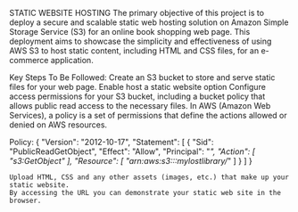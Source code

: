 STATIC WEBSITE HOSTING
The primary objective of this project is to deploy a secure and scalable static web hosting solution on Amazon Simple Storage Service (S3) for an online book shopping web page. This deployment aims to showcase the simplicity and effectiveness of using AWS S3 to host static content, including HTML and CSS files, for an e-commerce application.

Key Steps To Be Followed:
	Create an S3 bucket to store and serve static files for your web page.
	Enable host a static website option 
	Configure access permissions for your S3 bucket, including a bucket policy that allows public read access to the necessary files.
	In AWS (Amazon Web Services), a policy is a set of permissions that define the actions allowed or denied on AWS resources.

  Policy:
{
    "Version": "2012-10-17",
    "Statement": [
    	{
        	"Sid": "PublicReadGetObject",
        	"Effect": "Allow",
        	"Principal": "*",
        	"Action": [
            	"s3:GetObject"
        	],
        	"Resource": [
                "arn:aws:s3:::mylostlibrary/*"
        	]
    	}
    ]
}

	Upload HTML, CSS and any other assets (images, etc.) that make up your static website.
	By accessing the URL you can demonstrate your static web site in the browser.

